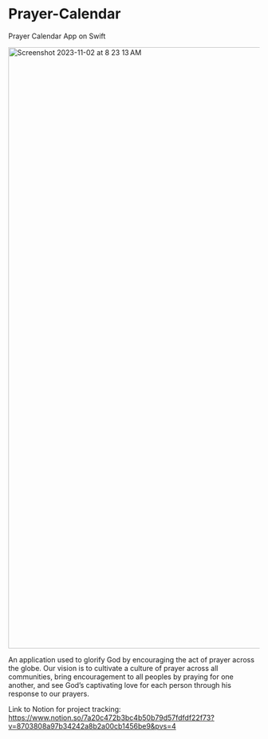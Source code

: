 # Prayer-Calendar
Prayer Calendar App on Swift

<img width="1204" alt="Screenshot 2023-11-02 at 8 23 13 AM" src="https://github.com/lammylol/Prayer-Calendar/assets/44993071/669810be-6829-4dfd-b5fd-41297521480b">

An application used to glorify God by encouraging the act of prayer across the globe. Our vision is to cultivate a culture of prayer across all communities, bring encouragement to all peoples by praying for one another, and see God’s captivating love for each person through his response to our prayers.

Link to Notion for project tracking: https://www.notion.so/7a20c472b3bc4b50b79d57fdfdf22f73?v=8703808a97b34242a8b2a00cb1456be9&pvs=4
